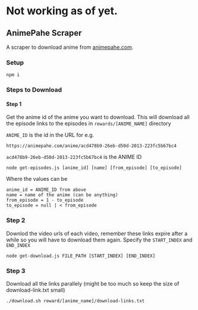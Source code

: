 # Not working as of yet.

## AnimePahe Scraper

A scraper to download anime from [animepahe.com](animepahe.com).

### Setup 
```npm i ```

### Steps to Download

#### Step 1

Get the anime id of the anime you want to download.
This will download all the episode links to the episodes in `rewards/[ANIME_NAME]` directory


`ANIME_ID` is the id in the URL for e.g.
```
https://animepahe.com/anime/acd478b9-26eb-d50d-2013-223fc5b67bc4
```
`acd478b9-26eb-d50d-2013-223fc5b67bc4` is the ANIME ID


```
node get-episodes.js [anime_id] [name] [from_episode] [to_episode]
```
Where the values can be
```text
anime_id = ANIME_ID from above
name = name of the anime (can be anything)
from_episode = 1 - to_episode
to_episode = null | < from_episode
```

### Step 2

Downlod the video urls of each video, remember these links expire after a while so you will have to download them again.
Specify the `START_INDEX` and `END_INDEX`

```
node get-download.js FILE_PATH [START_INDEX] [END_INDEX]
```

### Step 3

Download all the links parallely (might be too much so keep the size of download-link.txt small)

```
./download.sh reward/[anime_name]/download-links.txt 
```
